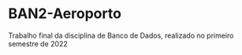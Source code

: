 # BAN2-Aeroporto
Trabalho final da disciplina de Banco de Dados, realizado no primeiro semestre de 2022
